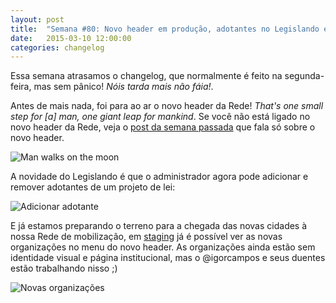 ```yaml
---
layout: post
title:  "Semana #80: Novo header em produção, adotantes no Legislando e as novas organizações em staging"
date:   2015-03-10 12:00:00
categories: changelog
---
```

Essa semana atrasamos o changelog, que normalmente é feito na segunda-feira, mas sem pânico! *Nóis tarda mais
não fáia!*.

Antes de mais nada, foi para ao ar o novo header da Rede! *That's one small step for [a] man, one giant leap
for mankind*. Se você não está ligado no novo header da Rede, veja o
[post da semana passada](http://changelog.nossascidades.org/changelog/2015/03/02/semana-79.html) que fala só
sobre o novo header.

![Man walks on the moon](http://s.ngm.com/1969/12/moon-landing/img/moon-aldrin-615.jpg)

A novidade do Legislando é que o administrador agora pode adicionar e remover adotantes de um projeto de lei:

![Adicionar adotante](http://i.imgur.com/weVsdzK.gif)

E já estamos preparando o terreno para a chegada das novas cidades à nossa Rede de mobilização, em
[staging](http://meurio-staging.herokuapp.com/) já é possível ver as novas organizações no menu do novo
header. As organizações ainda estão sem identidade visual e página institucional, mas o @igorcampos e seus
duentes estão trabalhando nisso ;)

![Novas organizações](http://i.imgur.com/qoHZbHe.png)
